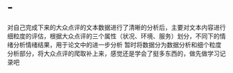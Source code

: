 # -
对自己完成下来的大众点评的文本数据进行了清晰的分析后，主要对文本内容进行细粒度的评估，根据大众点评的三个属性（状况、环境、服务）划分，不同下的情绪分析情绪结果，用于论文中的进一步分析
暂时将数据分为数据分析和细个粒度分析部分，将大众点评的爬取补上来，感觉还是学会了挺多东西的，做先做学习记录吧
